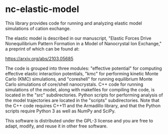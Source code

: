 # nc-elastic-model
This library provides code for running and analyzing elastic model simulations of cation exchange.

The elastic model is described in our manuscript, "Elastic Forces Drive Nonequilibrium Pattern Formation in a Model of Nanocrystal Ion Exchange," a preprint of which can be found at:

https://arxiv.org/abs/2103.05685

The code is grouped into three modules: "effective potential" for computing effective elastic interaction potentials, "kmc" for performing kinetic Monte Carlo (KMC) simulations, and "coreshell" for running equilibrium Monte Carlo simulations of core/shell nanocrystals. C++ code for running simulations of the model, along with makefiles for compiling the code, is located in the "src" subdirectories. Python scripts for performing analysis of the model trajectories are located in the "scripts" subdirectories.
Note that the C++ code requires C++11 and the Armadillo library, and that the Python scripts require Python 3 as well as NumPy and SciPy.

This software is distributed under the GPL-3 license and you are free to adapt, modify, and reuse it in other free software.
